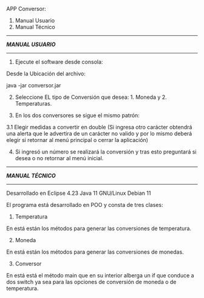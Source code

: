 APP Conversor:

1. Manual Usuario
2. Manual Técnico

********************
***MANUAL USUARIO***
********************

1. Ejecute el software desde consola:

Desde la Ubicación del archivo:

java -jar conversor.jar

2. Seleccione EL tipo de Conversión que desea: 1. Moneda y 2. Temperaturas.

3. En los dos conversores se sigue el mismo patrón:

3.1 Elegir medidas a convertir en double (Si ingresa otro carácter obtendrá una alerta que le advertira de un carácter no valido y por lo mismo deberá elegir si retornar al menú principal o cerrar la aplicación)

4. Si ingresó un número se realizará la conversión y tras esto preguntará si desea o no retornar al menú inicial.

************************
***MANUAL TÉCNICO***
************************

Desarrollado en Eclipse 4.23
Java 11
GNU/Linux Debian 11


El programa está desarrollado en POO y consta de tres clases:

1. Temperatura

En está están los métodos para generar las conversiones de temperatura.

2. Moneda

En está están los métodos para generar las conversiones de monedas.

3. Conversor

En está está el método main que en su interior alberga un if que conduce a dos switch ya sea para las opciones de conversión de moneda o de temperatura.
